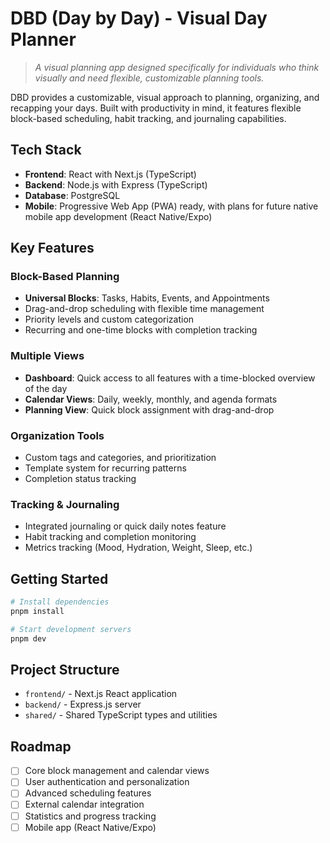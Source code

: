 # DBD (Day by Day) - Visual Day Planner

> *A visual planning app designed specifically for individuals who think visually and need flexible, customizable planning tools.*

DBD provides a customizable, visual approach to planning, organizing, and recapping your days. Built with productivity in mind, it features flexible block-based scheduling, habit tracking, and journaling capabilities.

## Tech Stack
- **Frontend**: React with Next.js (TypeScript)
- **Backend**: Node.js with Express (TypeScript)
- **Database**: PostgreSQL
- **Mobile**: Progressive Web App (PWA) ready, with plans for future native mobile app development (React Native/Expo)

## Key Features
### Block-Based Planning
- **Universal Blocks**: Tasks, Habits, Events, and Appointments
- Drag-and-drop scheduling with flexible time management
- Priority levels and custom categorization
- Recurring and one-time blocks with completion tracking

### Multiple Views
- **Dashboard**: Quick access to all features with a time-blocked overview of the day
- **Calendar Views**: Daily, weekly, monthly, and agenda formats
- **Planning View**: Quick block assignment with drag-and-drop

### Organization Tools
- Custom tags and categories, and prioritization
- Template system for recurring patterns
- Completion status tracking

### Tracking & Journaling
- Integrated journaling or quick daily notes feature
- Habit tracking and completion monitoring
- Metrics tracking (Mood, Hydration, Weight, Sleep, etc.)

## Getting Started

```bash
# Install dependencies
pnpm install

# Start development servers
pnpm dev
```

## Project Structure
- `frontend/` - Next.js React application
- `backend/` - Express.js server
- `shared/` - Shared TypeScript types and utilities

## Roadmap
- [ ] Core block management and calendar views
- [ ] User authentication and personalization
- [ ] Advanced scheduling features
- [ ] External calendar integration
- [ ] Statistics and progress tracking
- [ ] Mobile app (React Native/Expo)
